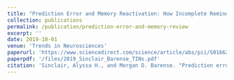 ```yaml
---
title: "Prediction Error and Memory Reactivation: How Incomplete Reminders Drive Reconsolidation"
collection: publications
permalink: /publication/prediction-error-and-memory-review
excerpt: ''
date: 2019-10-01
venue: 'Trends in Neurosciences'
paperurl: 'https://www.sciencedirect.com/science/article/abs/pii/S0166223619301511'
paperpdf: '/files/2019_Sinclair_Barense_TINs.pdf'
citation: 'Sinclair, Alyssa H., and Morgan D. Barense. "Prediction error and memory reactivation: how incomplete reminders drive reconsolidation." Trends in neurosciences 42.10 (2019): 727-739.'
---
```

 